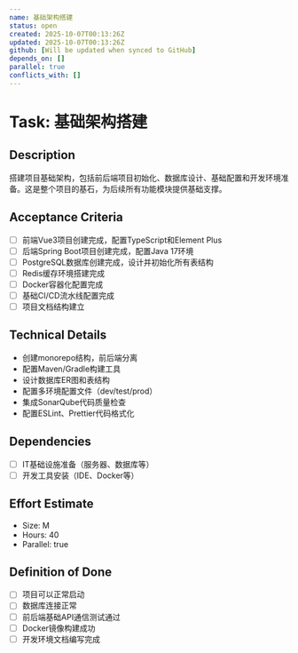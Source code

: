 ```yaml
---
name: 基础架构搭建
status: open
created: 2025-10-07T00:13:26Z
updated: 2025-10-07T00:13:26Z
github: [Will be updated when synced to GitHub]
depends_on: []
parallel: true
conflicts_with: []
---
```


# Task: 基础架构搭建

## Description
搭建项目基础架构，包括前后端项目初始化、数据库设计、基础配置和开发环境准备。这是整个项目的基石，为后续所有功能模块提供基础支撑。

## Acceptance Criteria
- [ ] 前端Vue3项目创建完成，配置TypeScript和Element Plus
- [ ] 后端Spring Boot项目创建完成，配置Java 17环境
- [ ] PostgreSQL数据库创建完成，设计并初始化所有表结构
- [ ] Redis缓存环境搭建完成
- [ ] Docker容器化配置完成
- [ ] 基础CI/CD流水线配置完成
- [ ] 项目文档结构建立

## Technical Details
- 创建monorepo结构，前后端分离
- 配置Maven/Gradle构建工具
- 设计数据库ER图和表结构
- 配置多环境配置文件（dev/test/prod）
- 集成SonarQube代码质量检查
- 配置ESLint、Prettier代码格式化

## Dependencies
- [ ] IT基础设施准备（服务器、数据库等）
- [ ] 开发工具安装（IDE、Docker等）

## Effort Estimate
- Size: M
- Hours: 40
- Parallel: true

## Definition of Done
- [ ] 项目可以正常启动
- [ ] 数据库连接正常
- [ ] 前后端基础API通信测试通过
- [ ] Docker镜像构建成功
- [ ] 开发环境文档编写完成